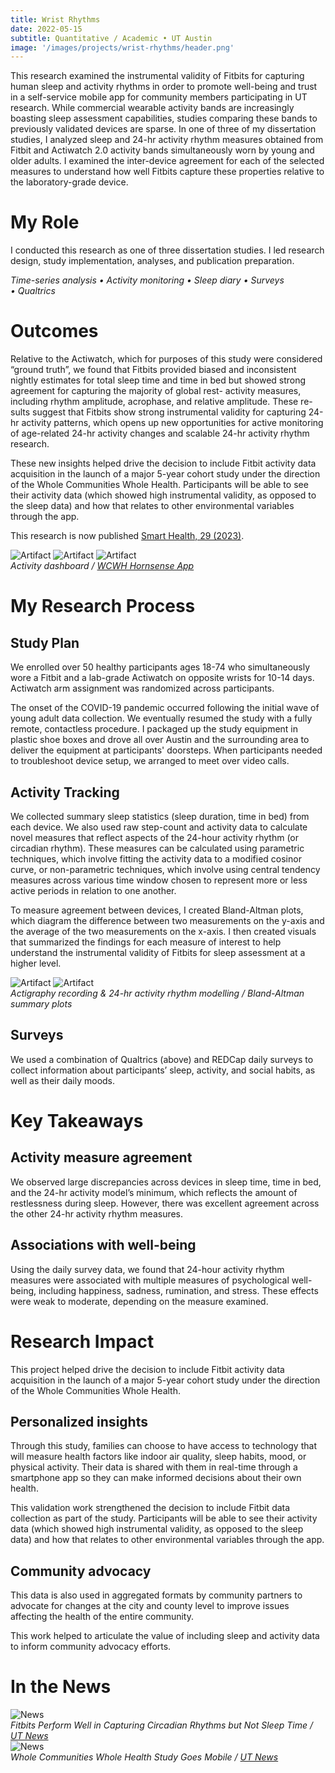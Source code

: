 ```yaml
---
title: Wrist Rhythms
date: 2022-05-15
subtitle: Quantitative / Academic • UT Austin
image: '/images/projects/wrist-rhythms/header.png'
---
```


This research examined the instrumental validity of Fitbits for capturing human sleep and activity rhythms in order to promote well-being and trust in a self-service mobile app for community members participating in UT research. While commercial wearable activity bands are increasingly boasting sleep assessment capabilities, studies comparing these bands to previously validated devices are sparse. In one of three of my dissertation studies, I analyzed sleep and 24-hr activity rhythm measures obtained from Fitbit and Actiwatch 2.0 activity bands simultaneously worn by young and older adults. I examined the inter-device agreement for each of the selected measures to understand how well Fitbits capture these properties relative to the laboratory-grade device.

# My Role

I conducted this research as one of three dissertation studies. I led research design, study implementation, analyses, and publication preparation.

*Time-series analysis • Activity monitoring • Sleep diary • Surveys • Qualtrics*

# Outcomes

Relative to the Actiwatch, which for purposes of this study were considered “ground truth”, we found that Fitbits provided biased and inconsistent nightly estimates for total sleep time and time in bed but showed strong agreement for capturing the majority of global rest- activity measures, including rhythm amplitude, acrophase, and relative amplitude. These re- sults suggest that Fitbits show strong instrumental validity for capturing 24-hr activity patterns, which opens up new opportunities for active monitoring of age-related 24-hr activity changes and scalable 24-hr activity rhythm research.

These new insights helped drive the decision to include Fitbit activity data acquisition in the launch of a major 5-year cohort study under the direction of the Whole Communities Whole Health. Participants will be able to see their activity data (which showed high instrumental validity, as opposed to the sleep data) and how that relates to other environmental variables through the app.

This research is now published [Smart Health, 29 (2023)](https://www.sciencedirect.com/science/article/pii/S2352648323000466).

<div class="gallery-box">
  <div class="gallery">
    <img src="/images/projects/wrist-rhythms/hornsense-home.PNG" B loading="lazy" alt="Artifact">
    <img src="/images/projects/wrist-rhythms/IMG_9521.PNG" B loading="lazy" alt="Artifact">
    <img src="/images/projects/wrist-rhythms/hornsense-dashboard.png" B loading="lazy" alt="Artifact">
  </div>
  <em>Activity dashboard / <a href="https://www.google.com/url?sa=t&source=web&rct=j&opi=89978449&url=https://apps.apple.com/us/app/wcwh-hornsense/id1589284088&ved=2ahUKEwiehMG-2-WGAxWl1skDHXw1D9IQFnoECBQQAQ&usg=AOvVaw34-JaEp8GwDTPwLGjEM1_o" target="_blank">WCWH Hornsense App</a></em>
</div>

# My Research Process

## Study Plan

We enrolled over 50 healthy participants ages 18-74 who simultaneously wore a Fitbit and a lab-grade Actiwatch on opposite wrists for 10-14 days. Actiwatch arm assignment was randomized across participants. 

The onset of the COVID-19 pandemic occurred following the initial wave of young adult data collection. We eventually resumed the study with a fully remote, contactless procedure. I packaged up the study equipment in plastic shoe boxes and drove all over Austin and the surrounding area to deliver the equipment at participants' doorsteps. When participants needed to troubleshoot device setup, we arranged to meet over video calls. 

## Activity Tracking

We collected summary sleep statistics (sleep duration, time in bed) from each device. We also used raw step-count and activity data to calculate novel measures that reflect aspects of the 24-hour activity rhythm (or circadian rhythm). These measures can be calculated using parametric techniques, which involve fitting the activity data to a modified cosinor curve, or non-parametric techniques, which involve using central tendency measures across various time window chosen to represent more or less active periods in relation to one another.

To measure agreement between devices, I created Bland-Altman plots, which diagram the difference between two measurements on the y-axis and the average of the two measurements on the x-axis. I then created visuals that summarized the findings for each measure of interest to help understand the instrumental validity of Fitbits for sleep assessment at a higher level.

<div class="gallery-box">
  <div class="gallery">
    <img src="/images/projects/wrist-rhythms/act-1.jpeg" B loading="lazy" alt="Artifact">
    <img src="/images/projects/wrist-rhythms/act-2.jpeg" B loading="lazy" alt="Artifact">
  </div>
  <em>Actigraphy recording & 24-hr activity rhythm modelling / Bland-Altman summary plots</em>
</div>

## Surveys

We used a combination of Qualtrics (above) and REDCap daily surveys to collect information about participants’ sleep, activity, and social habits, as well as their daily moods.

# Key Takeaways

## Activity measure agreement
We observed large discrepancies across devices in sleep time, time in bed, and the 24-hr activity model’s minimum, which reflects the amount of restlessness during sleep. However, there was excellent agreement across the other 24-hr activity rhythm measures.

## Associations with well-being

Using the daily survey data, we found that 24-hour activity rhythm measures were associated with multiple measures of psychological well-being, including happiness, sadness, rumination, and stress. These effects were weak to moderate, depending on the measure examined.

# Research Impact

This project helped drive the decision to include Fitbit activity data acquisition in the launch of a major 5-year cohort study under the direction of the Whole Communities Whole Health.

## Personalized insights

Through this study, families can choose to have access to technology that will measure health factors like indoor air quality, sleep habits, mood, or physical activity. Their data is shared with them in real-time through a smartphone app so they can make informed decisions about their own health.

This validation work strengthened the decision to include Fitbit data collection as part of the study. Participants will be able to see their activity data (which showed high instrumental validity, as opposed to the sleep data) and how that relates to other environmental variables through the app.

## Community advocacy

This data is also used in aggregated formats by community partners to advocate for changes at the city and county level to improve issues affecting the health of the entire community.

This work helped to articulate the value of including sleep and activity data to inform community advocacy efforts.

# In the News
<div class="gallery-box">
  <div class="gallery">
    <img src="https://news.utexas.edu/wp-content/uploads/2023/08/iStock-1345998266-scaled-1200x800-c-default.jpg" B loading="lazy" alt="News">
  </div>
    <em>Fitbits Perform Well in Capturing Circadian Rhythms but Not Sleep Time / <a href="https://news.utexas.edu/2023/08/08/fitbits-perform-well-in-capturing-circadian-rhythms-but-not-sleep-time/" target="_blank">UT News</a></em>
</div>

<div class="gallery-box">
  <div class="gallery">
    <img src="https://bridgingbarriers.utexas.edu/sites/default/files/2022-01/1_1bignvjjocpwhujfozpu_w.jpeg" B loading="lazy" alt="News">
  </div>
    <em>Whole Communities Whole Health Study Goes Mobile / <a href="https://bridgingbarriers.utexas.edu/news/whole-communities-whole-health-study-goes-mobile" target="_blank">UT News</a></em>
</div>

